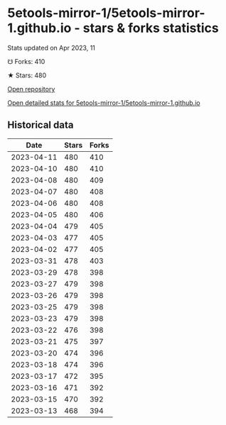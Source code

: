 # 5etools-mirror-1/5etools-mirror-1.github.io - stars & forks statistics

Stats updated on Apr 2023, 11

☋ Forks: 410

★ Stars: 480

[Open repository](https://github.com/5etools-mirror-1/5etools-mirror-1.github.io)

[Open detailed stats for 5etools-mirror-1/5etools-mirror-1.github.io](https://reviewgithub.com/rep/5etools-mirror-1/5etools-mirror-1.github.io)

## Historical data
| Date | Stars | Forks |
|------|-------|-------|
| 2023-04-11 | 480 | 410 | 
| 2023-04-10 | 480 | 410 | 
| 2023-04-08 | 480 | 409 | 
| 2023-04-07 | 480 | 408 | 
| 2023-04-06 | 480 | 408 | 
| 2023-04-05 | 480 | 406 | 
| 2023-04-04 | 479 | 405 | 
| 2023-04-03 | 477 | 405 | 
| 2023-04-02 | 477 | 405 | 
| 2023-03-31 | 478 | 403 | 
| 2023-03-29 | 478 | 398 | 
| 2023-03-27 | 479 | 398 | 
| 2023-03-26 | 479 | 398 | 
| 2023-03-25 | 479 | 398 | 
| 2023-03-23 | 479 | 398 | 
| 2023-03-22 | 476 | 398 | 
| 2023-03-21 | 475 | 397 | 
| 2023-03-20 | 474 | 396 | 
| 2023-03-18 | 474 | 396 | 
| 2023-03-17 | 472 | 395 | 
| 2023-03-16 | 471 | 392 | 
| 2023-03-15 | 470 | 392 | 
| 2023-03-13 | 468 | 394 | 


